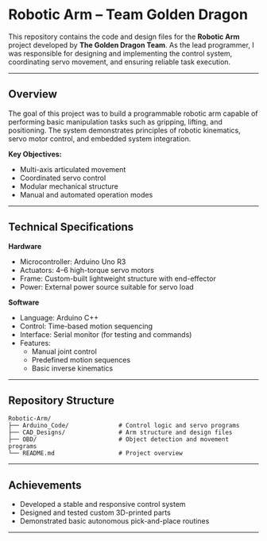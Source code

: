 # Robotic Arm – Team Golden Dragon

This repository contains the code and design files for the **Robotic Arm** project developed by **The Golden Dragon Team**. As the lead programmer, I was responsible for designing and implementing the control system, coordinating servo movement, and ensuring reliable task execution.

---

## Overview

The goal of this project was to build a programmable robotic arm capable of performing basic manipulation tasks such as gripping, lifting, and positioning. The system demonstrates principles of robotic kinematics, servo motor control, and embedded system integration.

**Key Objectives:**
- Multi-axis articulated movement
- Coordinated servo control
- Modular mechanical structure
- Manual and automated operation modes

---

## Technical Specifications

**Hardware**
- Microcontroller: Arduino Uno R3  
- Actuators: 4–6 high-torque servo motors  
- Frame: Custom-built lightweight structure with end-effector  
- Power: External power source suitable for servo load

**Software**
- Language: Arduino C++  
- Control: Time-based motion sequencing  
- Interface: Serial monitor (for testing and commands)  
- Features:
  - Manual joint control
  - Predefined motion sequences
  - Basic inverse kinematics

---

## Repository Structure

```
Robotic-Arm/
├── Arduino_Code/              # Control logic and servo programs
├── CAD_Designs/               # Arm structure and design files
├── OBD/                       # Object detection and movement programs
└── README.md                  # Project overview
```

---

## Achievements

- Developed a stable and responsive control system
- Designed and tested custom 3D-printed parts
- Demonstrated basic autonomous pick-and-place routines

---
